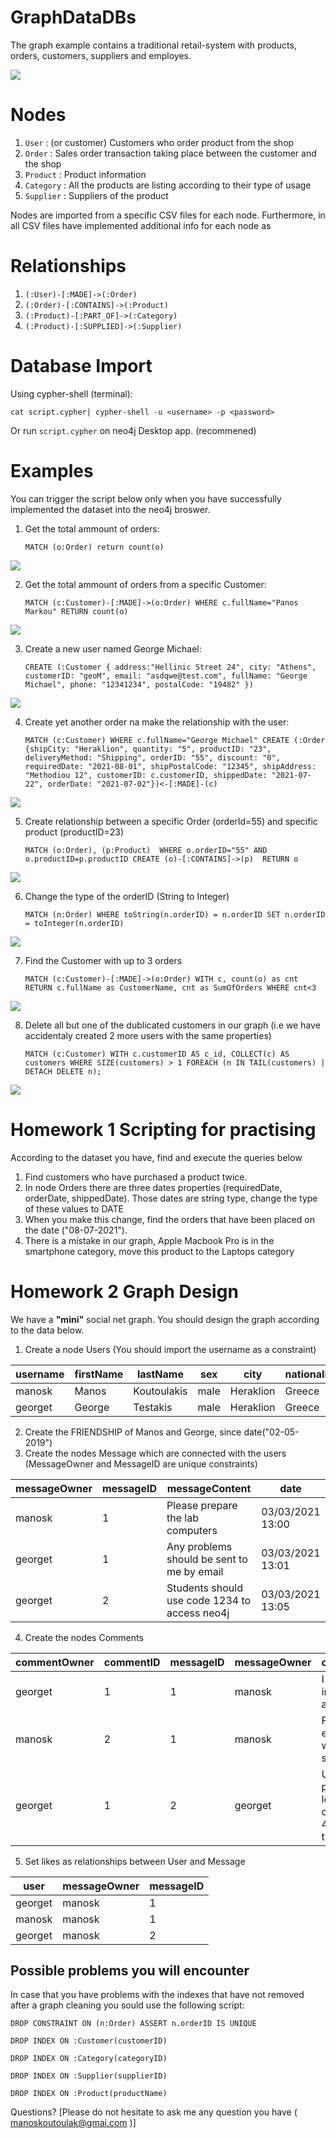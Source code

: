 # GraphDataDBs 


The graph example contains a traditional retail-system with products, orders, customers, suppliers and employes.

<img src="img/graph_ex.png">


# Nodes 

1. `User` : (or customer) Customers who order product from the shop
2. `Order` : Sales order transaction taking place between the customer and the shop
3. `Product` : Product information
4. `Category` : All the products are listing according to their type of usage
5. `Supplier` : Suppliers of the product

Nodes are imported from a specific CSV files for each node. Furthermore, in all CSV files have implemented additional info for each node as 

# Relationships

1. `(:User)-[:MADE]->(:Order)`
2. `(:Order)-[:CONTAINS]->(:Product)`
3. `(:Product)-[:PART_OF]->(:Category)`
4. `(:Product)-[:SUPPLIED]->(:Supplier)`


# Database Import

Using cypher-shell (terminal):

`cat script.cypher| cypher-shell -u <username> -p <password>`

Or run `script.cypher` on neo4j Desktop app. (recommened)


# Examples

You can trigger the script below only when you have successfully implemented the dataset into the neo4j broswer.

1. Get the total ammount of orders:

	`MATCH (o:Order) return count(o)`

<img src="img/1_out.png">

2. Get the total ammount of orders from a specific Customer:

	`MATCH (c:Customer)-[:MADE]->(o:Order) WHERE c.fullName="Panos Markou" RETURN count(o)`

<img src="img/2_out.png">

3. Create a new user named George Michael:

	`CREATE (:Customer {
    address:"Hellinic Street 24",
    city: "Athens",
    customerID: "geoM",
    email: "asdqwe@test.com",
    fullName: "George Michael",
    phone: "12341234",
    postalCode: "19482" })`

<img src="img/3_out.png">

4. Create yet another order na make the relationship with the user:

	`MATCH (c:Customer)
	WHERE c.fullName="George Michael"
	CREATE (:Order {shipCity: "Heraklion",
	quantity: "5",
	productID: "23",
	deliveryMethod: "Shipping",
	orderID: "55",
	discount: "0",
	requiredDate: "2021-08-01",
	shipPostalCode: "12345",
	shipAddress: "Methodiou 12",
	customerID: c.customerID,
	shippedDate: "2021-07-22",
	orderDate: "2021-07-02"})<-[:MADE]-(c)`
<img src="img/4_out.png">

5. Create relationship between a specific Order (orderId=55) and specific product (productID=23)

	`MATCH (o:Order), (p:Product) 
	WHERE o.orderID="55" AND o.productID=p.productID
		CREATE (o)-[:CONTAINS]->(p) 
	RETURN o`
<img src="img/5_out.png">

6. Change the type of the orderID (String to Integer)

	`MATCH (n:Order)
	WHERE toString(n.orderID) = n.orderID
	SET n.orderID = toInteger(n.orderID)`

<img src="img/6_out.png">

7. Find the Customer with up to 3 orders
	
	`MATCH (c:Customer)-[:MADE]->(o:Order)
	WITH c, count(o) as cnt
	RETURN c.fullName as CustomerName, cnt as SumOfOrders
	WHERE cnt<3
	`

<img src="img/7_out.png">

8. Delete all but one of the dublicated customers in our graph (i.e we have accidentaly created 2 more users with the same properties)
	
	`MATCH (c:Customer)
WITH c.customerID AS c_id, COLLECT(c) AS customers
WHERE SIZE(customers) > 1
FOREACH (n IN TAIL(customers) | DETACH DELETE n);`

<img src="img/8_out.png">

# Homework 1 Scripting for practising

According to the dataset you have, find and execute the queries below

1. Find customers who have purchased a product twice.
2. In node Orders there are three dates properties (requiredDate, orderDate, shippedDate). Those dates are string type, change the type of these values to DATE
3. When you make this change, find the orders that have been placed on the date ("08-07-2021"). 
4. There is a mistake in our graph, Apple Macbook Pro is in the smartphone category, move this product to the Laptops category

# Homework 2 Graph Design

We have a **"mini"** social net graph. You should design the graph according to the data below.

1. Create a node Users (You should import the username as a constraint)
	
| username      | firstName     | lastName      | sex           | city          | nationality   |
| ------------- | ------------- | ------------- | ------------- | ------------- | ------------- |
| manosk        | Manos         | Koutoulakis   | male          | Heraklion     | Greece        |
| georget       | George        | Testakis      | male          | Heraklion     | Greece        |

2. Create the FRIENDSHIP of Manos and George, since date("02-05-2019")
3. Create the nodes Message which are connected with the users (MessageOwner and MessageID are unique constraints)

| messageOwner  | messageID     | messageContent                                | date             | 
| ------------- | ------------- | --------------------------------------------- | ---------------- | 
| manosk        | 1             | Please prepare the lab computers              | 03/03/2021 13:00 |
| georget       | 1             | Any problems should be sent to me by email    | 03/03/2021 13:01 |
| georget       | 2             | Students should use code 1234 to access neo4j | 03/03/2021 13:05 |

4. Create the nodes Comments 

| commentOwner  | commentID     | messageID     | messageOwner  | commentContent                                                                   | date             |
| ------------- | ------------- | ------------- | ------------- | -------------------------------------------------------------------------------- | ---------------- |
| georget       | 1             | 1             | manosk        | I have already installed neo4j on all computers.                                 | 03/03/2021 18:10 |
| manosk        | 2             | 1             | manosk        | Fine, I hope everything goes well this semester.                                 | 03/03/2021 18:10 |
| georget       | 1             | 2             | georget       | Update, password for login to Neo4j has changed. Use 4321 to access the database | 03/03/2021 18:10 |

5. Set likes as relationships between User and Message

| user          | messageOwner  | messageID     |  
| ------------- | ------------- | ------------- |  
| georget       | manosk        | 1             | 
| manosk        | manosk        | 1             |  
| georget       | manosk        | 2             |  




## Possible problems you will encounter

In case that you have problems with the indexes that have not removed after a graph cleaning you sould use the following script:

`DROP CONSTRAINT
ON (n:Order)
ASSERT n.orderID IS UNIQUE`

`DROP INDEX ON :Customer(customerID)`

`DROP INDEX ON :Category(categoryID)`

`DROP INDEX ON :Supplier(supplierID)`

`DROP INDEX ON :Product(productName)` 

Questions? [Please do not hesitate to ask me any question you have ( manoskoutoulak@gmai.com )]






 
